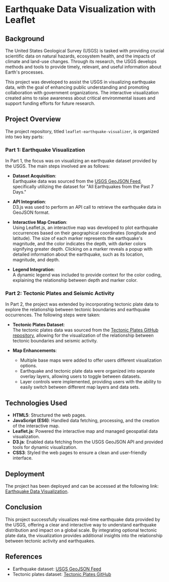 # Earthquake Data Visualization with Leaflet

## Background
The United States Geological Survey (USGS) is tasked with providing crucial scientific data on natural hazards, ecosystem health, and the impacts of climate and land-use changes. Through its research, the USGS develops methods and tools to provide timely, relevant, and useful information about Earth's processes.

This project was developed to assist the USGS in visualizing earthquake data, with the goal of enhancing public understanding and promoting collaboration with government organizations. The interactive visualization created aims to raise awareness about critical environmental issues and support funding efforts for future research.

## Project Overview

The project repository, titled `leaflet-earthquake-visualizer`, is organized into two key parts:

### Part 1: Earthquake Visualization

In Part 1, the focus was on visualizing an earthquake dataset provided by the USGS. The main steps involved are as follows:

- **Dataset Acquisition**:  
  Earthquake data was sourced from the [USGS GeoJSON Feed](https://earthquake.usgs.gov/earthquakes/feed/v1.0/geojson.php), specifically utilizing the dataset for "All Earthquakes from the Past 7 Days."

- **API Integration**:  
  D3.js was used to perform an API call to retrieve the earthquake data in GeoJSON format.

- **Interactive Map Creation**:  
  Using Leaflet.js, an interactive map was developed to plot earthquake occurrences based on their geographical coordinates (longitude and latitude). The size of each marker represents the earthquake's magnitude, and the color indicates the depth, with darker colors signifying greater depth. Clicking on a marker reveals a popup with detailed information about the earthquake, such as its location, magnitude, and depth.

- **Legend Integration**:  
  A dynamic legend was included to provide context for the color coding, explaining the relationship between depth and marker color.

### Part 2: Tectonic Plates and Seismic Activity

In Part 2, the project was extended by incorporating tectonic plate data to explore the relationship between tectonic boundaries and earthquake occurrences. The following steps were taken:

- **Tectonic Plates Dataset**:  
  The tectonic plates data was sourced from the [Tectonic Plates GitHub repository](https://github.com/fraxen/tectonicplates), allowing for the visualization of the relationship between tectonic boundaries and seismic activity.

- **Map Enhancements**:
  - Multiple base maps were added to offer users different visualization options.
  - Earthquake and tectonic plate data were organized into separate overlay layers, allowing users to toggle between datasets.
  - Layer controls were implemented, providing users with the ability to easily switch between different map layers and data sets.

## Technologies Used

- **HTML5**: Structured the web pages.
- **JavaScript (ES6)**: Handled data fetching, processing, and the creation of the interactive map.
- **Leaflet.js**: Powered the interactive map and managed geospatial data visualization.
- **D3.js**: Enabled data fetching from the USGS GeoJSON API and provided tools for dynamic visualization.
- **CSS3**: Styled the web pages to ensure a clean and user-friendly interface.

## Deployment

The project has been deployed and can be accessed at the following link:  
[Earthquake Data Visualization](https://kristinaabramoff.github.io/leaflet_deploy/).

## Conclusion

This project successfully visualizes real-time earthquake data provided by the USGS, offering a clear and interactive way to understand earthquake distribution and impact on a global scale. By integrating optional tectonic plate data, the visualization provides additional insights into the relationship between tectonic activity and earthquakes.

## References

- Earthquake dataset: [USGS GeoJSON Feed](https://earthquake.usgs.gov/earthquakes/feed/v1.0/summary/all_week.geojson)
- Tectonic plates dataset: [Tectonic Plates GitHub](https://github.com/fraxen/tectonicplates)


